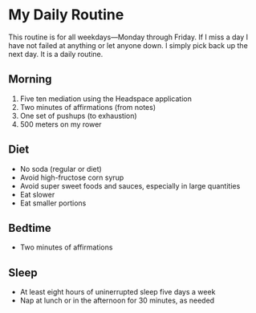 # My Daily Routine

This routine is for all weekdays&mdash;Monday through Friday. If I miss a day I have not failed at anything or let anyone down. I simply pick back up the next day. It is a daily routine.

## Morning

1. Five ten mediation using the Headspace application
2. Two minutes of affirmations (from notes)
2. One set of pushups (to exhaustion)
3. 500 meters on my rower

## Diet

- No soda (regular or diet)
- Avoid high-fructose corn syrup
- Avoid super sweet foods and sauces, especially in large quantities
- Eat slower
- Eat smaller portions

## Bedtime

- Two minutes of affirmations

## Sleep

- At least eight hours of uninerrupted sleep five days a week
- Nap at lunch or in the afternoon for 30 minutes, as needed
